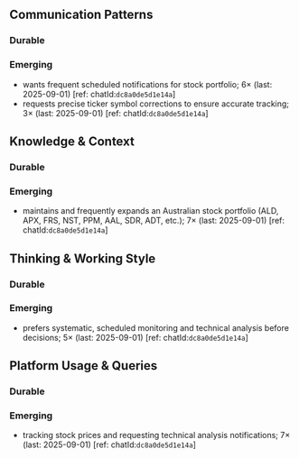 ## Communication Patterns
### Durable

### Emerging
- wants frequent scheduled notifications for stock portfolio; 6× (last: 2025-09-01) [ref: chatId:`dc8a0de5d1e14a`]
- requests precise ticker symbol corrections to ensure accurate tracking; 3× (last: 2025-09-01) [ref: chatId:`dc8a0de5d1e14a`]

## Knowledge & Context
### Durable

### Emerging
- maintains and frequently expands an Australian stock portfolio (ALD, APX, FRS, NST, PPM, AAL, SDR, ADT, etc.); 7× (last: 2025-09-01) [ref: chatId:`dc8a0de5d1e14a`]

## Thinking & Working Style
### Durable

### Emerging
- prefers systematic, scheduled monitoring and technical analysis before decisions; 5× (last: 2025-09-01) [ref: chatId:`dc8a0de5d1e14a`]

## Platform Usage & Queries
### Durable

### Emerging
- tracking stock prices and requesting technical analysis notifications; 7× (last: 2025-09-01) [ref: chatId:`dc8a0de5d1e14a`]